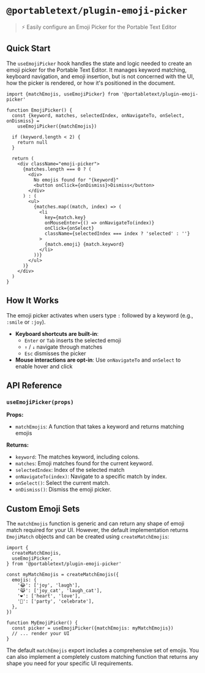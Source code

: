 # `@portabletext/plugin-emoji-picker`

> ⚡️ Easily configure an Emoji Picker for the Portable Text Editor

## Quick Start

The `useEmojiPicker` hook handles the state and logic needed to create an emoji picker for the Portable Text Editor. It manages keyword matching, keyboard navigation, and emoji insertion, but is not concerned with the UI, how the picker is rendered, or how it's positioned in the document.

```tsx
import {matchEmojis, useEmojiPicker} from '@portabletext/plugin-emoji-picker'

function EmojiPicker() {
  const {keyword, matches, selectedIndex, onNavigateTo, onSelect, onDismiss} =
    useEmojiPicker({matchEmojis})

  if (keyword.length < 2) {
    return null
  }

  return (
    <div className="emoji-picker">
      {matches.length === 0 ? (
        <div>
          No emojis found for "{keyword}"
          <button onClick={onDismiss}>Dismiss</button>
        </div>
      ) : (
        <ul>
          {matches.map((match, index) => (
            <li
              key={match.key}
              onMouseEnter={() => onNavigateTo(index)}
              onClick={onSelect}
              className={selectedIndex === index ? 'selected' : ''}
            >
              {match.emoji} {match.keyword}
            </li>
          ))}
        </ul>
      )}
    </div>
  )
}
```

## How It Works

The emoji picker activates when users type `:` followed by a keyword (e.g., `:smile` or `:joy`).

- **Keyboard shortcuts are built-in**:
  - `Enter` or `Tab` inserts the selected emoji
  - `↑` / `↓` navigate through matches
  - `Esc` dismisses the picker
- **Mouse interactions are opt-in**: Use `onNavigateTo` and `onSelect` to enable hover and click

## API Reference

### `useEmojiPicker(props)`

**Props:**

- `matchEmojis`: A function that takes a keyword and returns matching emojis

**Returns:**

- `keyword`: The matches keyword, including colons.
- `matches`: Emoji matches found for the current keyword.
- `selectedIndex`: Index of the selected match
- `onNavigateTo(index)`: Navigate to a specific match by index.
- `onSelect()`: Select the current match.
- `onDismiss()`: Dismiss the emoji picker.

## Custom Emoji Sets

The `matchEmojis` function is generic and can return any shape of emoji match required for your UI. However, the default implementation returns `EmojiMatch` objects and can be created using `createMatchEmojis`:

```tsx
import {
  createMatchEmojis,
  useEmojiPicker,
} from '@portabletext/plugin-emoji-picker'

const myMatchEmojis = createMatchEmojis({
  emojis: {
    '😂': ['joy', 'laugh'],
    '😹': ['joy_cat', 'laugh_cat'],
    '❤️': ['heart', 'love'],
    '🎉': ['party', 'celebrate'],
  },
})

function MyEmojiPicker() {
  const picker = useEmojiPicker({matchEmojis: myMatchEmojis})
  // ... render your UI
}
```

The default `matchEmojis` export includes a comprehensive set of emojis. You can also implement a completely custom matching function that returns any shape you need for your specific UI requirements.
